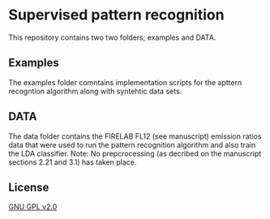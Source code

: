 # Supervised pattern recognition 

This repository contains two two folders; examples and DATA.

## Examples
The examples folder comntains implementation scripts for the apttern recogntion algorithm along with syntehtic data sets.

## DATA
The data folder contains the FIRELAB FL12 (see manuscript) emission ratios data that were used to run the pattern recognition algorithm and also train the LDA classifier. Note: No prepcrocessing (as decribed on the manuscript sections 2.21 and 3.1) has taken place.


## License
[GNU GPL v2.0](https://www.gnu.org/licenses/old-licenses/gpl-2.0.en.html)
